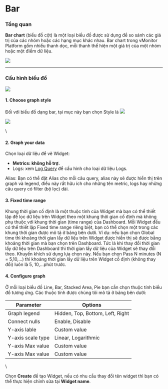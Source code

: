 # Bar

### Tổng quan

**Bar chart** (biểu đồ cột) là một loại biểu đồ được sử dụng để so sánh các giá trị của các nhóm hoặc các hạng mục khác nhau. Bar chart trong vMonitor Platform gồm nhiều thanh dọc, mỗi thanh thể hiện một giá trị của một nhóm hoặc một điểm dữ liệu.&#x20;

![](http://docs.vngcloud.vn/download/attachments/59806966/image2023-8-9\_14-24-10.png?version=1\&modificationDate=1691565851000\&api=v2)

***

### Cấu hình biểu đồ

![](http://docs.vngcloud.vn/download/attachments/59806966/image2023-7-31\_16-34-53.png?version=1\&modificationDate=1690796095000\&api=v2)

#### 1. Choose graph style&#x20;

Đối với biểu đồ dạng bar, tại mục này bạn chọn Style là ![](http://docs.vngcloud.vn/download/thumbnails/59806966/image2023-8-9\_14-24-37.png?version=1\&modificationDate=1691565878000\&api=v2)

![](http://docs.vngcloud.vn/download/attachments/59806966/image2023-8-9\_14-24-57.png?version=1\&modificationDate=1691565898000\&api=v2)

\


#### 2. Graph your data

Chọn loại dữ liệu để vẽ Widget:

* **Metrics: không hỗ trợ.**
* Logs: xem [Log Query](../query/log-query.md) để cấu hình cho loại dữ liệu Logs.

Alias: Bạn có thể đặt Alias cho mỗi câu query, alias này sẽ được hiển thị trên graph và legend, điều này rất hữu ích cho những tên metric, logs hay những câu query có filter (bộ lọc) dài.&#x20;

#### 3. Fixed time range&#x20;

Khung thời gian cố định là một thuộc tính của Widget mà bạn có thể thiết lập để lọc dữ liệu trên Widget theo một khung thời gian cố định mà không phụ thuộc với khung thời gian (time range) của Dashboard. Mỗi Widget đều có thể thiết lập Fixed time range riêng biệt, bạn có thể chọn một trong các khung thời gian được mô tả ở bảng bên dưới. Ví dụ: nếu bạn chọn Global time thì khoảng thời gian lấy dữ liệu trên Widget được hiển thị sẽ được bằng khoảng thời gian mà bạn chọn trên Dashboard. Tức là khi thay đổi thời gian lấy dữ liệu trên Dashboard thì thời gian lấy dữ liệu của Widget sẽ thay đổi theo. Khuyến khích sử dụng lựa chọn này. Nếu bạn chọn Pass N minutes (N = 5,10,...) thì khoảng thời gian lấy dữ liệu trên Widget cố định (không thay đổi) luôn là 5, 10,...phút trước.&#x20;

#### 4. Configure graph

Ở mỗi loại biểu đồ Line, Bar, Stacked Area, Pie bạn cần chọn thuộc tính biểu đồ tương ứng. Các thuộc tính được chúng tôi mô tả ở bảng bên dưới:&#x20;

| Parameter         | Options                          |
| ----------------- | -------------------------------- |
| Graph legend      | Hidden, Top, Bottom, Left, Right |
| Connect nulls     | Enable, Disable                  |
| Y-axis lable      | Custom value                     |
| Y-axis scale type | Linear, Logarithmic              |
| Y-axis Max value  | Custom value                     |
| Y-axis Max value  | Custom value                     |

\


Chọn **Create** để tạo Widget, nếu có nhu cầu thay đổi tên widget thì bạn có thể thực hiện chỉnh sửa tại **Widget name**.
